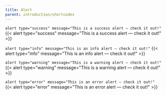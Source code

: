 ```yaml
---
title: Alert
parent: introduction/shortcodes
---
```


`alert type="success" message="This is a success alert — check it out!"`
{{< alert type="success" message="This is a success alert — check it out!" >}}

`alert type="info" message="This is an info alert — check it out!"`
{{< alert type="info" message="This is an info alert — check it out!" >}}

`alert type="warning" message="This is a warning alert — check it out!"`
{{< alert type="warning" message="This is a warning alert — check it out!" >}}

`alert type="error" message="This is an error alert — check it out!"`
{{< alert type="error" message="This is an error alert — check it out!" >}}
